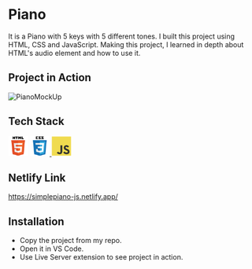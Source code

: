 # Piano
It is a Piano with 5 keys with 5 different tones. I built this project using HTML, CSS and JavaScript. Making this project, I learned in depth about HTML's audio element and how to use it.

## Project in Action
![PianoMockUp](https://user-images.githubusercontent.com/94173127/185524150-f94b56c2-4ede-456e-a4ba-0a74aeababdf.gif)

## Tech Stack

<p align="left"> <img src="https://raw.githubusercontent.com/devicons/devicon/master/icons/html5/html5-original-wordmark.svg" alt="html5" width="40" height="40"/> </a> <a href="https://www.w3schools.com/css/" target="_blank" rel="noreferrer"> <img src="https://raw.githubusercontent.com/devicons/devicon/master/icons/css3/css3-original-wordmark.svg" alt="css3" width="40" height="40"/> </a> <a href="https://www.w3.org/html/" target="_blank" rel="noreferrer"> <a href="https://developer.mozilla.org/en-US/docs/Web/JavaScript" target="_blank" rel="noreferrer"> <img src="https://raw.githubusercontent.com/devicons/devicon/master/icons/javascript/javascript-original.svg" alt="javascript" width="40" height="40"/> </a> </p>

## Netlify Link
https://simplepiano-js.netlify.app/

## Installation

* Copy the project from my repo.
* Open it in VS Code.
* Use Live Server extension to see project in action.

